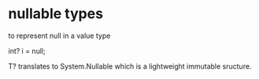 # nullable types
to represent null in a value type

int? i = null;

T? translates to System.Nullable<T> which is a lightweight immutable sructure.

